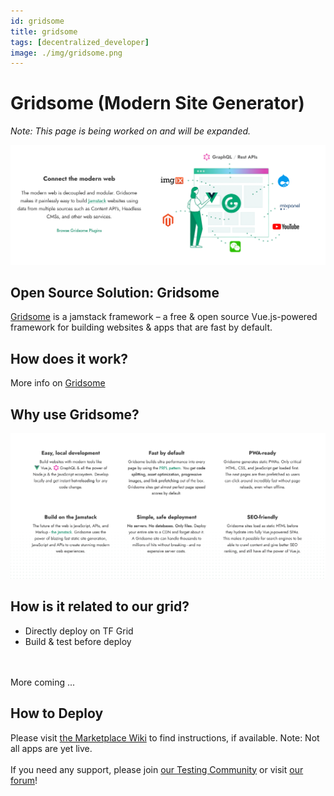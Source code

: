 ```yaml
---
id: gridsome
title: gridsome
tags: [decentralized_developer]
image: ./img/gridsome.png
---
```


# Gridsome (Modern Site Generator)

_Note: This page is being worked on and will be expanded._

![](./img/gridsome3.png)

## Open Source Solution: Gridsome

[Gridsome](https://gridsome.org/) is a jamstack framework – a free & open source Vue.js-powered framework for building websites & apps that are fast by default.

## How does it work?

More info on [Gridsome](https://gridsome.org/)

## Why use Gridsome?

![](./img/gridsome2.png)

## How is it related to our grid?

- Directly deploy on TF Grid
- Build & test before deploy
<br/>
<br/>
More coming ...

## How to Deploy

Please visit [the Marketplace Wiki](https://new.threefold.io/info/cloud#/cloud__evdc_marketplace) to find instructions, if available. Note: Not all apps are yet live.
<br/>
<br/>
If you need any support, please join [our Testing Community](https://bit.ly/tftesting) or visit [our forum](https://forum.threefold.io)!
